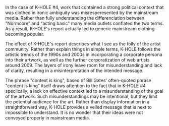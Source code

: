 In the case of K-HOLE #4, work that contained a strong political context that was clothed in ironic ambiguity was misresperesented by the mainstream media. Rather than fully understanding the differenciation between "Normcore" and "acting basic" many media outlets conflated the two terms. As a result, K-HOLE's report actually led to generic mainstream clothing becoming popular. 

The effect of K-HOLE's report describes what I see as the folly of the artist community. Rather than explain things in simple terms, K-HOLE follows the artistic trends of the 1990s and 2000s in incorporating a corporate persona into their artwork, as well as the further corporatization of web artists around 2009. The layers of irony leave room for misunderstanding and lack of clarity, resulting in a misinterpretation of the intended message.

The phrase "context is king", based of Bill Gates' often-quoted phrase "content is king" itself draws attention to the fact that in K-HOLE #4 speciically, a lack on effective context led to a misunderstanding of the goal of the artwork. Such misunderstandings may be intentional, but they  limit the potential audience for the art. Rather than display information in a straightforward way, K-HOLE provides a veiled message that is next to impossible to understand. It is no wonder that their ideas were not conveyed properly in mainstream media.
